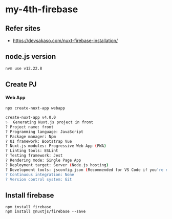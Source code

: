 # my-4th-firebase

## Refer sites

- <https://devsakaso.com/nuxt-firebase-installation/>

## node.js version

```bash
nvm use v12.22.8
```

## Create PJ

#### Web App

```bash
npx create-nuxt-app webapp

create-nuxt-app v4.0.0
✨  Generating Nuxt.js project in front
? Project name: front
? Programming language: JavaScript
? Package manager: Npm
? UI framework: Bootstrap Vue
? Nuxt.js modules: Progressive Web App (PWA)
? Linting tools: ESLint
? Testing framework: Jest
? Rendering mode: Single Page App
? Deployment target: Server (Node.js hosting)
? Development tools: jsconfig.json (Recommended for VS Code if you're not using typescript)
? Continuous integration: None
? Version control system: Git
```

## Install firebase

```
npm install firebase
npm install @nuxtjs/firebase --save

```
